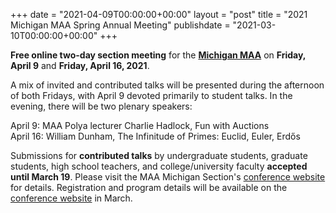 +++
date = "2021-04-09T00:00:00+00:00"
layout = "post"
title = "2021 Michigan MAA Spring Annual Meeting"
publishdate = "2021-03-10T00:00:00+00:00"
+++

**Free online two-day section meeting** for the **<a href="http://sections.maa.org/michigan/">Michigan MAA</a>** on **Friday, April 9** and **Friday, April 16, 2021**.<br/>

A mix of invited and contributed talks will be presented during the afternoon of both Fridays, with April 9 devoted primarily to student talks. In the evening, there will be two plenary speakers:<br/>

April 9: MAA Polya lecturer Charlie Hadlock, Fun with Auctions<br/>
April 16: William Dunham, The Infinitude of Primes: Euclid, Euler, Erdős<br/>

Submissions for **contributed talks** by undergraduate students, graduate students, high school teachers, and college/university faculty **accepted until March 19**. Please visit the MAA Michigan Section's <a href="http://sections.maa.org/michigan/meetings/2021_Spring_annual_meeting.html">conference website</a> for details. Registration and program details will be available on the <a href="http://sections.maa.org/michigan/meetings/2021_Spring_annual_meeting.html">conference website</a> in March.
